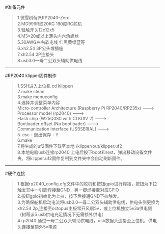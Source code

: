 #准备元件<br>
>1.微雪树莓派RP2040-Zero<br>
>2.MG996R或20KG 180度RC舵机<br>
>3.轻触开关12x12x5<br>
>4.M3*20或以上薄头内六角螺丝<br>
>5.30AWG左右软电线 红黑黄绿蓝等<br>
>6.xh2.54 3P公头或插座<br>
>7.xh2.54 2P连接头<br>
>8.usb3.0一母二公双头辅助供电线
--------
#RP2040 klipper固件制作<br>
>1.SSH进入上位机 cd klipper/ <br>
>2.make clean<br>
>3.make menuconfig<br>
>4.选择并调整菜单内容
><br>Micro-controller Architecture (Raspberry Pi RP2040/RP235x)  ---><br>
>Processor model (rp2040)  ---><br>
>Flash chip (W25Q080 with CLKDIV 2)  ---><br>
>Bootloader offset (No bootloader)  ---><br>
>Communication Interface (USBSERIAL)  ---><br>
>5. esc - 退出保存 - Y<br>
>6.make<br>
>7.将生成的uf2固件下载至本地 /klipper/out/klipper.uf2<br>
>8.本地电脑usb连接rp2040 上电后按下boot和rest，弹出移动设备文件夹，将klipper.uf2固件复制到文件夹中会自动刷新固件。<br>
--------
#硬件连接<br>
>1.根据rp2040_config.cfg文件中的舵机和按钮gpio进行焊接，按钮为下拉触发其中一引脚焊接至GND，另一脚焊接至对应GPIO<br>
>2.按钮gpio初始化为上拉，按下后接通GND下拉触发。<br>
>3.为确保舵机启动电流将usb3.0一母二公双头辅助供电线，供电头侧更换为xh2.54 2p,连接至octopus主板常开风扇5v，或上位机独立5v3a供电侧（树莓派5 usb供电充足情况下无需额外供电）<br>
>4.rp2040 通过一母二公双头辅助供电线，usb数据头连接至上位机，供电头连接至额外5v电源<br>
